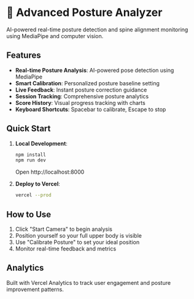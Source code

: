 # 🎯 Advanced Posture Analyzer

AI-powered real-time posture detection and spine alignment monitoring using MediaPipe and computer vision.

## Features

- **Real-time Posture Analysis**: AI-powered pose detection using MediaPipe
- **Smart Calibration**: Personalized posture baseline setting
- **Live Feedback**: Instant posture correction guidance
- **Session Tracking**: Comprehensive posture analytics
- **Score History**: Visual progress tracking with charts
- **Keyboard Shortcuts**: Spacebar to calibrate, Escape to stop

## Quick Start

1. **Local Development**:
   ```bash
   npm install
   npm run dev
   ```
   Open http://localhost:8000

2. **Deploy to Vercel**:
   ```bash
   vercel --prod
   ```

## How to Use

1. Click "Start Camera" to begin analysis
2. Position yourself so your full upper body is visible
3. Use "Calibrate Posture" to set your ideal position
4. Monitor real-time feedback and metrics

## Analytics

Built with Vercel Analytics to track user engagement and posture improvement patterns.
